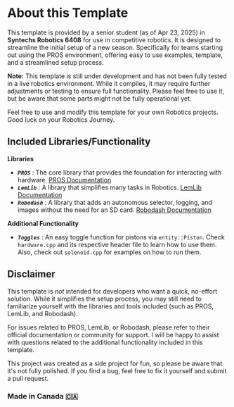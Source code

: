 # About this Template

This template is provided by a senior student (as of Apr 23, 2025) in **Syntechs Robotics 6408** for use in competitive robotics. It is designed to streamline the initial setup of a new season. Specifically for teams starting out using the PROS environment, offering easy to use examples, template, and a streamlined setup process.

**Note:** This template is still under development and has not been fully tested in a live robotics environment. While it compiles, it may require further adjustments or testing to ensure full functionality. Please feel free to use it, but be aware that some parts might not be fully operational yet. 

Feel free to use and modify this template for your own Robotics projects. Good luck on your Robotics Journey.

## Included Libraries/Functionality
**Libraries**
- ***`PROS`*** : The core library that provides the foundation for interacting with hardware. [PROS Documentation](https://pros.cs.purdue.edu/v5/)
- ***`LemLib`*** : A library that simplifies many tasks in Robotics. [LemLib Documentation](https://lemlib.readthedocs.io/en/stable/index.html)
- ***`Robodash`*** : A library that adds an autonomous selector, logging, and images without the need for an SD card. [Robodash Documentation](https://robodash.readthedocs.io/en/latest/index.html)

**Additional Functionality**
- ***`Toggles`*** : An easy toggle function for pistons via `entity::Piston`. Check `hardware.cpp` and its respective header file to learn how to use them. Also, check out `solenoid.cpp` for examples on how to run them.

## Disclaimer
This template is *not* intended for developers who want a quick, no-effort solution. While it simplifies the setup process, you may still need to familiarize yourself with the libraries and tools included (such as PROS, LemLib, and Robodash). 

For issues related to PROS, LemLib, or Robodash, please refer to their official documentation or community for support. I will be happy to assist with questions related to the additional functionality included in this template.

This project was created as a side project for fun, so please be aware that it's not fully polished. If you find a bug, feel free to fix it yourself and submit a pull request.

### Made in Canada 🇨🇦